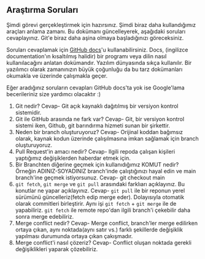 ## Araştırma Soruları

Şimdi görevi gerçekleştirmek için hazırsınız. Şimdi biraz daha kullandığımız araçları anlama zamanı. Bu dokümanı güncelleyerek, aşağıdaki soruları cevaplayınız. Git'e biraz daha aşina olmaya başladığınızı göreceksiniz. 

Soruları cevaplamak için [GitHub docs](https://docs.github.com/en)'u kullanabilirsiniz. Docs, (ingilizce documentation'ın kısaltılmış halidir) bir programı veya dilin nasıl kullanılacağını anlatan dokümandır. Yazılım dünyasında sıkça kullanılır. Bir yazılımcı olarak zamanınızın büyük çoğunluğu da bu tarz dokümanları okumakla ve üzerinde çalışmakla geçer.

Eğer aradığınız soruların cevapları GitHub docs'ta yok ise Google'lama becerileriniz size yardımcı olacaktır :)

1. Git nedir?
Cevap- Git açık kaynaklı dağıtılmış bir versiyon kontrol sistemidir. 
2. Git ile GitHub arasında ne fark var?
Cevap- Git, bir versiyon kontrol sistemi iken, Github, git barındırma hizmeti sunan bir şirkettir.
3. Neden bir branch oluşturuyoruz? 
Cevap- Orijinal koddan bağımsız olarak, kaynak kodun üzerinde çalışılmasına imkan sağlamak için branch oluşturuyoruz.
4. Pull Request'in amacı nedir?
Cevap- Ilgili repoda çalışan kişileri yaptığımız değişiklerden haberdar etmek için.
5. Bir Branchten diğerine geçmek için kullanıdığımız KOMUT nedir? Örneğin ADINIZ-SOYADINIZ branch'inde çalıştığınızı hayal edin ve main branch'ine geçmek istiyorsunuz.
Cevap- git checkout main
6. `git fetch`, `git merge` ve `git pull` arasındaki farklıarı açıklayınız. Bu konutlar ne yapar açıklayınız.
Cevap- `git pull` ile bir reponun yerel sürümünü güncelleriz(fetch edip merge eder). Dolayısıyla otomatik olarak commitleri birleştirir. Aynı işi `git fetch` + `git merge` ile de yapabiliriz. `git fetch` ile remote repo'dan ilgili branch'i çekebilir daha sonra merge edebiliriz.
7. Merge conflict nedir?
Cevap- Merge conflict, branch'ler merge edilirken ortaya çıkan, aynı noktada(aynı satır vs.) farklı şekillerde değişiklik yapılması durumunda ortaya çıkan çakışmadır.
8. Merge conflict'i nasıl çözeriz?
Cevap- Conflict oluşan noktada gerekli değişiklikleri yaparak çözebiliriz.
